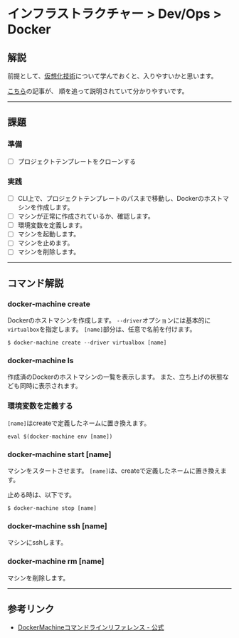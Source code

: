 # インフラストラクチャー > Dev/Ops > Docker


## 解説

前提として、[仮想化技術](https://cinra.github.io/the-great-developer/docs/infra-devops-vagrant)について学んでおくと、入りやすいかと思います。

[こちら](http://qiita.com/pottava/items/7086f9d63487aa3d7d08)の記事が、
順を追って説明されていて分かりやすいです。

---

## 課題

### 準備

- [ ] プロジェクトテンプレートをクローンする

### 実践

- [ ] CLI上で、プロジェクトテンプレートのパスまで移動し、Dockerのホストマシンを作成します。
- [ ] マシンが正常に作成されているか、確認します。
- [ ] 環境変数を定義します。
- [ ] マシンを起動します。
- [ ] マシンを止めます。
- [ ] マシンを削除します。

---

## コマンド解説

### docker-machine create

Dockerのホストマシンを作成します。
`--driver`オプションには基本的に`virtualbox`を指定します。
`[name]`部分は、任意で名前を付けます。

```
$ docker-machine create --driver virtualbox [name]
```

### docker-machine ls

作成済のDockerのホストマシンの一覧を表示します。
また、立ち上げの状態なども同時に表示されます。

### 環境変数を定義する

`[name]`はcreateで定義したネームに置き換えます。

```
eval $(docker-machine env [name])
```

### docker-machine start [name]

マシンをスタートさせます。
`[name]`は、createで定義したネームに置き換えます。

止める時は、以下です。

```
$ docker-machine stop [name]
```

### docker-machine ssh [name]

マシンにsshします。

### docker-machine rm [name]

マシンを削除します。

---

## 参考リンク

- [DockerMachineコマンドラインリファレンス - 公式](https://docs.docker.com/machine/reference/)
